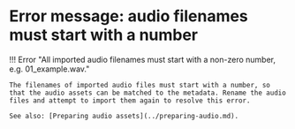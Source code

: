 # Error message: audio filenames must start with a number

!!! Error "All imported audio filenames must start with a non-zero number, e.g. 01_example.wav."

    The filenames of imported audio files must start with a number, so that the audio assets can be matched to the metadata. Rename the audio files and attempt to import them again to resolve this error.

    See also: [Preparing audio assets](../preparing-audio.md).
